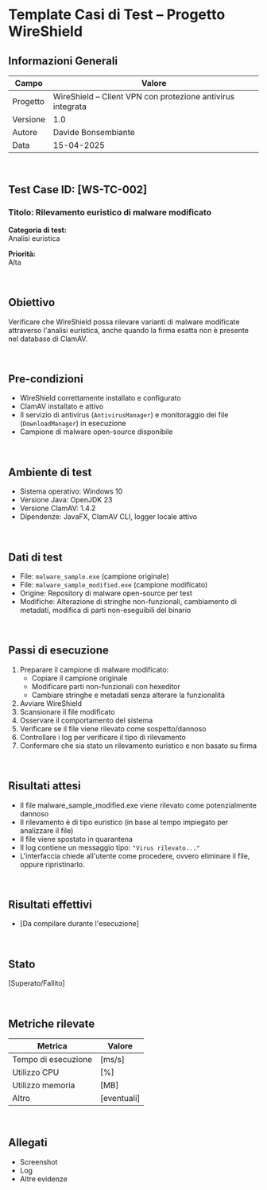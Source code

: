 # Template Casi di Test – Progetto WireShield

## Informazioni Generali

| Campo     | Valore                                                    |
|-----------|------------------------------------------------------------|
| Progetto  | WireShield – Client VPN con protezione antivirus integrata |
| Versione  | 1.0                                                        |
| Autore    | Davide Bonsembiante                                        |
| Data      | 15-04-2025                                                 |

&nbsp;

## Test Case ID: [WS-TC-002] 
### Titolo: Rilevamento euristico di malware modificato

**Categoria di test:**  
Analisi euristica

**Priorità:**  
Alta

&nbsp;

## Obiettivo  
Verificare che WireShield possa rilevare varianti di malware modificate attraverso l'analisi euristica, anche quando la firma esatta non è presente nel database di ClamAV.

&nbsp;

## Pre-condizioni

- WireShield correttamente installato e configurato  
- ClamAV installato e attivo
- Il servizio di antivirus (`AntivirusManager`) e monitoraggio dei file (`DownloadManager`) in esecuzione  
- Campione di malware open-source disponibile

&nbsp;

## Ambiente di test

- Sistema operativo: Windows 10 
- Versione Java: OpenJDK 23 
- Versione ClamAV: 1.4.2
- Dipendenze: JavaFX, ClamAV CLI, logger locale attivo

&nbsp;

## Dati di test

- File: `malware_sample.exe` (campione originale)
- File: `malware_sample_modified.exe` (campione modificato)
- Origine: Repository di malware open-source per test
- Modifiche: Alterazione di stringhe non-funzionali, cambiamento di metadati, modifica di parti non-eseguibili del binario

&nbsp;

## Passi di esecuzione

1. Preparare il campione di malware modificato:
    - Copiare il campione originale
    - Modificare parti non-funzionali con hexeditor
    - Cambiare stringhe e metadati senza alterare la funzionalità
2. Avviare WireShield
3. Scansionare il file modificato
4. Osservare il comportamento del sistema 
5. Verificare se il file viene rilevato come sospetto/dannoso
6. Controllare i log per verificare il tipo di rilevamento
7. Confermare che sia stato un rilevamento euristico e non basato su firma

&nbsp;

## Risultati attesi

- Il file malware_sample_modified.exe viene rilevato come potenzialmente dannoso  
- Il rilevamento è di tipo euristico (in base al tempo impiegato per analizzare il file) 
- Il file viene spostato in quarantena
- Il log contiene un messaggio tipo: `"Virus rilevato..."`  
- L'interfaccia chiede all'utente come procedere, ovvero eliminare il file, oppure ripristinarlo.

&nbsp;

## Risultati effettivi

- [Da compilare durante l'esecuzione]

&nbsp;

## Stato

[Superato/Fallito]

&nbsp;

## Metriche rilevate

| Metrica             | Valore    |
|---------------------|-----------|
| Tempo di esecuzione | [ms/s]    |
| Utilizzo CPU        | [%]       |
| Utilizzo memoria    | [MB]      |
| Altro               | [eventuali]

&nbsp;

## Allegati

- Screenshot  
- Log  
- Altre evidenze
